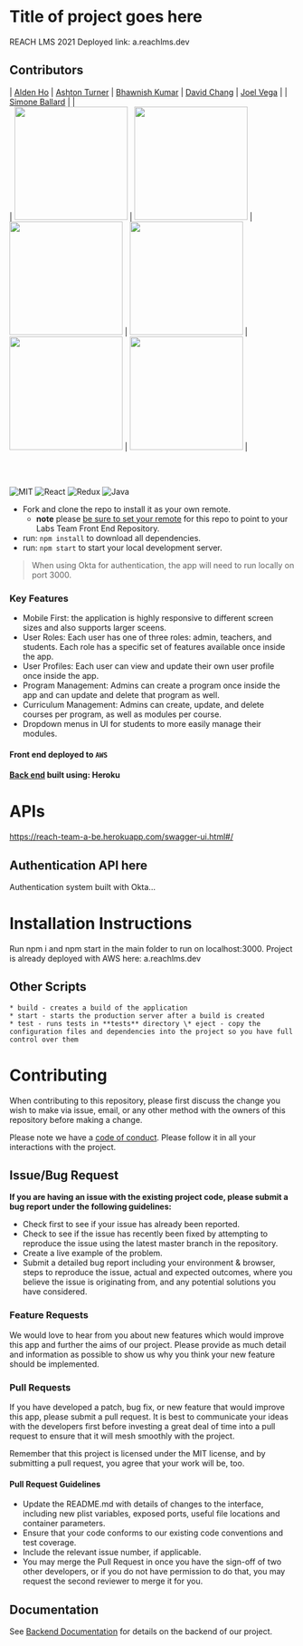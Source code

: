 # Title of project goes here

REACH LMS 2021
Deployed link: a.reachlms.dev

## Contributors


|                                                      [Alden Ho](https://github.com/aldenho52)                                                       |                                                       [Ashton Turner](https://github.com/ashtoturn)                                                        |                                                      [Bhawnish Kumar](https://github.com/mrbhawnish)                                                       |                                                       [David Chang](https://github.com/dav1dchang)                                                        |                                                      [Joel Vega](https://github.com/JoelVega97)                                                       |
|                                                      [Simone Ballard](https://github.com/simonesquad)                                                       |
|  
| [<img src="https://avatars.githubusercontent.com/u/69052933?s=460&u=a59bb1fd41bac4f91b8460f06ec34592fece103e&v=4" width = "200" />](https://github.com/aldenho52) | [<img src="https://avatars.githubusercontent.com/u/47793349?s=400&u=42e3944e42e56779451351208ff7eb4fffb27ba7&v=4" width = "200" />](https://github.com/ashtoturn) | [<img src="https://avatars.githubusercontent.com/u/55416868?s=400&u=a8a7d1cc124b68e9c38dd4b9bc39cc42e31a9572&v=4" width = "200" />](https://github.com/mrbhawnish) | [<img src="https://avatars.githubusercontent.com/u/70392706?s=400&u=2e5a31261597a86c31eba71d4546912a16e236f3&v=4" width = "200" />](https://github.com/dav1dchang) | [<img src="https://avatars.githubusercontent.com/u/67379632?s=400&u=3f34b76d111fb330e93fbb0133cb200addc326cf&v=4" width = "200" />](https://github.com/JoelVega97) | [<img src="https://avatars.githubusercontent.com/u/50623822?s=400&u=ba6af6a7e826fa735e142f23a76c947ffed3e55f&v=4" width = "200" />](https://github.com/simonesquad) |

<br>
<br>

![MIT](https://img.shields.io/packagist/l/doctrine/orm.svg)
![React](https://img.shields.io/badge/react-v16.7.0--alpha.2-blue.svg)
![Redux](https://img.shields.io/badge/react-redux-brightgreen)
![Java](https://img.shields.io/badge/java-spring-red)

- Fork and clone the repo to install it as your own remote.
  - **note** please [be sure to set your remote](https://help.github.jp/enterprise/2.11/user/articles/changing-a-remote-s-url/) for this repo to point to your Labs Team Front End Repository.
- run: `npm install` to download all dependencies.
- run: `npm start` to start your local development server.

> When using Okta for authentication, the app will need to run locally on port 3000.

### Key Features

- Mobile First: the application is highly responsive to different screen sizes and also supports larger sceens.
- User Roles: Each user has one of three roles: admin, teachers, and students. Each role has a specific set of features available once inside the app.
- User Profiles: Each user can view and update their own user profile once inside the app.
- Program Management: Admins can create a program once inside the app and can update and delete that program as well.
- Curriculum Management: Admins can create, update, and delete courses per program, as well as modules per course.
- Dropdown menus in UI for students to more easily manage their modules.

#### Front end deployed to `AWS`

#### [Back end](https://reach-team-a-be.herokuapp.com) built using: Heroku

# APIs

https://reach-team-a-be.herokuapp.com/swagger-ui.html#/  

## Authentication API here

Authentication system built with Okta...

# Installation Instructions

Run npm i and npm start in the main folder to run on localhost:3000. Project is already deployed with AWS here: a.reachlms.dev 

## Other Scripts

    * build - creates a build of the application
    * start - starts the production server after a build is created
    * test - runs tests in **tests** directory \* eject - copy the configuration files and dependencies into the project so you have full control over them

# Contributing

When contributing to this repository, please first discuss the change you wish to make via issue, email, or any other method with the owners of this repository before making a change.

Please note we have a [code of conduct](./CODE_OF_CONDUCT.md). Please follow it in all your interactions with the project.

## Issue/Bug Request

**If you are having an issue with the existing project code, please submit a bug report under the following guidelines:**

- Check first to see if your issue has already been reported.
- Check to see if the issue has recently been fixed by attempting to reproduce the issue using the latest master branch in the repository.
- Create a live example of the problem.
- Submit a detailed bug report including your environment & browser, steps to reproduce the issue, actual and expected outcomes, where you believe the issue is originating from, and any potential solutions you have considered.

### Feature Requests

We would love to hear from you about new features which would improve this app and further the aims of our project. Please provide as much detail and information as possible to show us why you think your new feature should be implemented.

### Pull Requests

If you have developed a patch, bug fix, or new feature that would improve this app, please submit a pull request. It is best to communicate your ideas with the developers first before investing a great deal of time into a pull request to ensure that it will mesh smoothly with the project.

Remember that this project is licensed under the MIT license, and by submitting a pull request, you agree that your work will be, too.

#### Pull Request Guidelines

- Update the README.md with details of changes to the interface, including new plist variables, exposed ports, useful file locations and container parameters.
- Ensure that your code conforms to our existing code conventions and test coverage.
- Include the relevant issue number, if applicable.
- You may merge the Pull Request in once you have the sign-off of two other developers, or if you do not have permission to do that, you may request the second reviewer to merge it for you.

## Documentation

See [Backend Documentation](https://reach-team-a-be.herokuapp.com/v2/api-docs) for details on the backend of our project.
